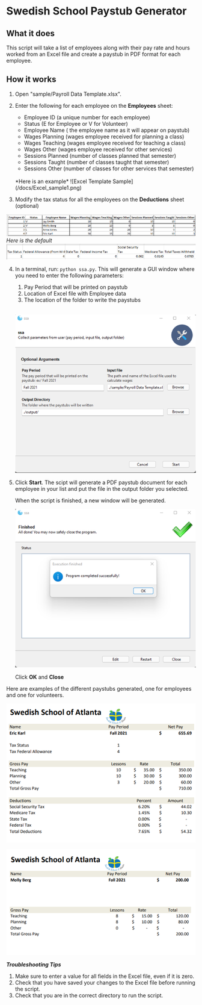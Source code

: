 # Swedish School Paystub Generator

## What it does
This script will take a list of employees along with their pay rate and hours worked from an Excel file and create a paystub in PDF format for each employee.

## How it works
1. Open "sample/Payroll Data Template.xlsx".
2. Enter the following for each employee on the **Employees** sheet:
    - Employee ID (a unique number for each employee)
    - Status (E for Employee or V for Volunteer)
    - Employee Name	( the employee name as it will appear on paystub)
    - Wages Planning (wages employee received for planning a class)
    - Wages Teaching (wages employee received for teaching a class)	
    - Wages Other (wages employee received for other services)	
    - Sessions Planned (number of classes planned that semester)	
    - Sessions Taught (number of classes taught that semester)	
    - Sessions Other (number of classes for other services that semester)   
     <br>
   *Here is an example*
   ![Excel Template Sample](/docs/Excel_sample1.png)
   
   <br>
3. Modify the tax status for all the employees on the **Deductions** sheet (optional)

![Excel Template Sample](/docs/Excel_sample1.png)
    *Here is the default*
    ![Excel Template Sample](/docs/Excel_sample2.png)

4. In a terminal, run:  `python ssa.py`. This will generate a GUI window where you need to enter the following parameters:
    1. Pay Period that will be printed on paystub
    2. Location of Excel file with Employee data
    3. The location of the folder to write the paystubs

    <br>

     ![Window Pop-up](/docs/Window_sample1.png)

5. Click **Start**.
   The scipt will generate a PDF paystub document for each employee in your list and put the file in the output folder you selected.

   When the script is finished, a new window will be generated.

    ![Window Pop-up](/docs/Window_sample2.png)

    Click **OK** and **Close**

Here are examples of the different paystubs generated, one for employees and one for volunteers.

![Window Pop-up](/docs/Paystub_sample1.png)

![Window Pop-up](/docs/Paystub_sample2.png)
   
***Troubleshooting Tips***
1. Make sure to enter a value for all fields in the Excel file, even if it is zero.
2. Check that you have saved your changes to the Excel file before running the script.
3. Check that you are in the correct directory to run the script.

